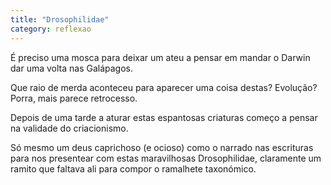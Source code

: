 ```yaml
---
title: "Drosophilidae"
category: reflexao
---
```


É preciso uma mosca para deixar um ateu a pensar em mandar o Darwin dar uma volta nas Galápagos.

Que raio de merda aconteceu para aparecer uma coisa destas? Evolução? Porra, mais parece retrocesso.

Depois de uma tarde a aturar estas espantosas criaturas começo a pensar na validade do criacionismo.

Só mesmo um deus caprichoso (e ocioso) como o narrado nas escrituras para nos presentear com estas maravilhosas Drosophilidae, claramente um ramito que faltava ali para compor o ramalhete taxonómico.


